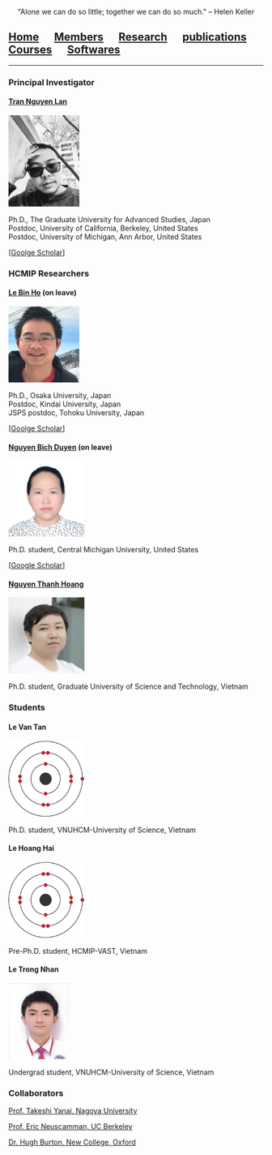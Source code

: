 <p align="center">
"Alone we can do so little; together we can do so much." – Helen Keller
</p>

## [Home](index.md)<img src="test_space.png" width="30" height="1">[<ins>Members</ins>](members.md)<img src="test_space.png" width="30" height="1">[Research](research.md)<img src="test_space.png" width="30" height="1">[publications](publications.md)<img src="test_space.png" width="30" height="1">[Courses](courses.md)<img src="test_space.png" width="30" height="1">[Softwares](softwares.md)

<hr style="solid blue">

### **Principal Investigator**
#### [**Tran Nguyen Lan**](LanTran_CV_0421.pdf) 

<img src="Lan2.jpg" width="140" height="180">

<p>Ph.D., The Graduate University for Advanced Studies, Japan<br>
Postdoc, University of California, Berkeley, United States<br>
Postdoc, University of Michigan, Ann Arbor, United States</p>

[[Goolge Scholar](https://scholar.google.com/citations?user=fatZlQ0AAAAJ&hl=vi)]

### **HCMIP Researchers**
  
#### [**Le Bin Ho**](DrLeBinHo-CV.pdf) (on leave)

<img src="BinHo.jpg" width="140" height="150">

<p> Ph.D., Osaka University, Japan <br>
 Postdoc, Kindai University, Japan <br>
JSPS postdoc, Tohoku University, Japan </p>

[[Goolge Scholar](https://scholar.google.com/citations?user=jyPh9UcAAAAJ&hl=vi)]

#### [**Nguyen Bich Duyen**](NguyenBichDuyen-EN.pdf) (on leave)

<img src="Duyen.jpg" width="150" height="150">
  
Ph.D. student, Central Michigan University, United States

[[Google Scholar](https://scholar.google.com/citations?user=f-3TeB8AAAAJ&hl=vi)]

#### [**Nguyen Thanh Hoang**](NguyenThanhHoang-CV.pdf)

<img src="Hoang.jpg" width="150" height="150">
  
Ph.D. student, Graduate University of Science and Technology, Vietnam

### **Students**

#### **Le Van Tan**

<img src="Tan2.jpg" width="150" height="150">
  
Ph.D. student, VNUHCM-University of Science, Vietnam

#### **Le Hoang Hai** 

<img src="Hai2.jpg" width="150" height="150">

Pre-Ph.D. student, HCMIP-VAST, Vietnam

#### **Le Trong Nhan** 

<img src="Nhan.jpg" width="120" height="150">
  
Undergrad student, VNUHCM-University of Science, Vietnam
  
### **Collaborators**
  [Prof. Takeshi Yanai, Nagoya University](https://www.iaqms.org/members/yanai.php)

  [Prof. Eric Neuscamman, UC Berkeley](https://neuscammanlab.com/)

  [Dr. Hugh Burton, New College, Oxford](https://www.hughburton.com/)
